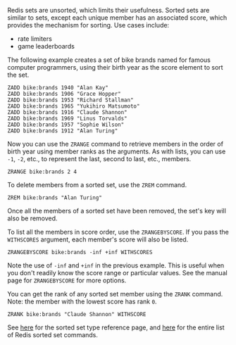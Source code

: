 Redis sets are unsorted, which limits their usefulness. Sorted sets are similar to sets, except each unique member has an associated score, which provides the mechanism for sorting. Use cases include:

- rate limiters
- game leaderboards

The following example creates a set of bike brands named for famous computer programmers, using their birth year as the score element to sort the set.

```redis Create a sorted set
ZADD bike:brands 1940 "Alan Kay"
ZADD bike:brands 1906 "Grace Hopper"
ZADD bike:brands 1953 "Richard Stallman"
ZADD bike:brands 1965 "Yukihiro Matsumoto"
ZADD bike:brands 1916 "Claude Shannon"
ZADD bike:brands 1969 "Linus Torvalds"
ZADD bike:brands 1957 "Sophie Wilson"
ZADD bike:brands 1912 "Alan Turing"
```

Now you can use the `ZRANGE` command to retrieve members in the order of birth year using member ranks as the arguments. As with lists, you can use `-1`, `-2`, etc., to represent the last, second to last, etc., members.

```redis ZRANGE usage
ZRANGE bike:brands 2 4
```

To delete members from a sorted set, use the `ZREM` command.

```redis Remove the Alan Turing model and score
ZREM bike:brands "Alan Turing"
```

Once all the members of a sorted set have been removed, the set's key will also be removed.

To list all the members in score order, use the `ZRANGEBYSCORE`. If you pass the `WITHSCORES` argument, each member's score will also be listed.

```redis List members ordered by score
ZRANGEBYSCORE bike:brands -inf +inf WITHSCORES
```

Note the use of `-inf` and `+inf` in the previous example. This is useful when you don't readily know the score range or particular values. See the manual page for `ZRANGEBYSCORE` for more options.

You can get the rank of any sorted set member using the `ZRANK` command. Note: the member with the lowest score has rank `0`.

```redis Get a bike brand's rank
ZRANK bike:brands "Claude Shannon" WITHSCORE
```

See [here](https://redis.io/docs/data-types/sorted-sets?utm_source=redisinsight&utm_medium=main&utm_campaign=tutorials) for the sorted set type reference page, and [here](https://redis.io/commands/?group=sorted-set&utm_source=redisinsight&utm_medium=main&utm_campaign=tutorials) for the entire list of Redis sorted set commands.